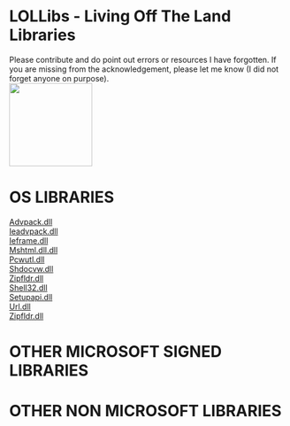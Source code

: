 # LOLLibs - Living Off The Land Libraries
Please contribute and do point out errors or resources I have forgotten.
If you are missing from the acknowledgement, please let me know (I did not forget anyone on purpose).    
<img src="https://github.com/api0cradle/LOLBAS/raw/master/Logo/LOLLib.png" height="150">
   
# OS LIBRARIES
[Advpack.dll](OSLibraries/Advpack.md)    
[Ieadvpack.dll](OSLibraries/Ieadvpack.md)    
[Ieframe.dll](OSLibraries/Ieframe.md)    
[Mshtml.dll.dll](OSLibraries/Mshtml.md)    
[Pcwutl.dll](OSLibraries/Pcwutl.md)    
[Shdocvw.dll](OSLibraries/Shdocvw.md)    
[Zipfldr.dll](OSLibraries/Zipfldr.md)    
[Shell32.dll](OSLibraries/Shell32.md)    
[Setupapi.dll](OSLibraries/Setupapi.md)    
[Url.dll](OSLibraries/Url.md)    
[Zipfldr.dll](OSLibraries/Zipfldr.md)    
   
# OTHER MICROSOFT SIGNED LIBRARIES


# OTHER NON MICROSOFT LIBRARIES
 


